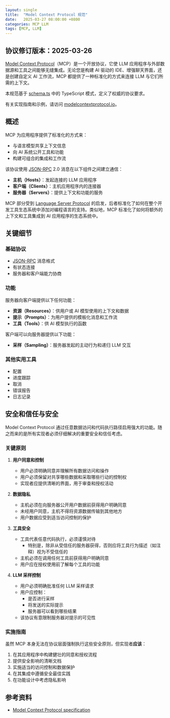 ```yaml
---
layout: single
title:  "Model Context Protocol 规范"
date:   2025-03-27 08:00:00 +0800
categories: MCP LLM
tags: [MCP, LLM]
---
```


## 协议修订版本：2025-03-26

[Model Context Protocol](https://modelcontextprotocol.io)（MCP）是一个开放协议，它使 LLM 应用程序与外部数据源和工具之间能够无缝集成。无论您是构建 AI 驱动的 IDE、增强聊天界面，还是创建自定义 AI 工作流，MCP 都提供了一种标准化的方式来连接 LLM 与它们所需的上下文。

本规范基于 [schema.ts](https://github.com/modelcontextprotocol/specification/blob/main/schema/draft/schema.ts) 中的 TypeScript 模式，定义了权威的协议要求。

有关实现指南和示例，请访问 [modelcontextprotocol.io](https://modelcontextprotocol.io)。

## 概述

MCP 为应用程序提供了标准化的方式来：

- 与语言模型共享上下文信息
- 向 AI 系统公开工具和功能
- 构建可组合的集成和工作流

该协议使用 [JSON-RPC](https://www.jsonrpc.org/) 2.0 消息在以下组件之间建立通信：

- **主机（Hosts）**：发起连接的 LLM 应用程序
- **客户端（Clients）**：主机应用程序内的连接器
- **服务器（Servers）**：提供上下文和功能的服务

MCP 部分受到 [Language Server Protocol](https://microsoft.github.io/language-server-protocol/) 的启发，后者标准化了如何在整个开发工具生态系统中添加对编程语言的支持。类似地，MCP 标准化了如何将额外的上下文和工具集成到 AI 应用程序的生态系统中。

## 关键细节

### 基础协议

- [JSON-RPC](https://www.jsonrpc.org/) 消息格式
- 有状态连接
- 服务器和客户端能力协商

### 功能

服务器向客户端提供以下任何功能：

- **资源（Resources）**：供用户或 AI 模型使用的上下文和数据
- **提示（Prompts）**：为用户提供的模板化消息和工作流
- **工具（Tools）**：供 AI 模型执行的函数

客户端可以向服务器提供以下功能：

- **采样（Sampling）**：服务器发起的主动行为和递归 LLM 交互

### 其他实用工具

- 配置
- 进度跟踪
- 取消
- 错误报告
- 日志记录

## 安全和信任与安全

Model Context Protocol 通过任意数据访问和代码执行路径启用强大的功能。随之而来的是所有实现者必须仔细解决的重要安全和信任考虑。

### 关键原则

1. **用户同意和控制**

   - 用户必须明确同意并理解所有数据访问和操作
   - 用户必须保留对共享哪些数据和采取哪些行动的控制权
   - 实现者应提供清晰的界面，用于审查和授权活动

2. **数据隐私**

   - 主机必须在向服务器公开用户数据前获得用户明确同意
   - 未经用户同意，主机不得将资源数据传输到其他地方
   - 用户数据应受到适当访问控制的保护

3. **工具安全**

   - 工具代表任意代码执行，必须谨慎对待
     - 特别是，除非从受信任的服务器获得，否则应将工具行为描述（如注释）视为不受信任的
   - 主机必须在调用任何工具前获得用户明确同意
   - 用户应在授权使用前了解每个工具的功能

4. **LLM 采样控制**
   - 用户必须明确批准任何 LLM 采样请求
   - 用户应控制：
     - 是否进行采样
     - 将发送的实际提示
     - 服务器可以看到哪些结果
   - 该协议有意限制服务器对提示的可见性

### 实施指南

虽然 MCP 本身无法在协议层面强制执行这些安全原则，但实现者**应该**：

1. 在其应用程序中构建健壮的同意和授权流程
2. 提供安全影响的清晰文档
3. 实施适当的访问控制和数据保护
4. 在其集成中遵循安全最佳实践
5. 在功能设计中考虑隐私影响


## 参考资料
- [Model Context Protocol specification](https://spec.modelcontextprotocol.io/specification/2025-03-26/)
